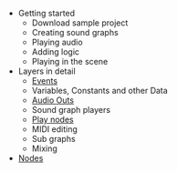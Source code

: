 * Getting started
    * Download sample project
    * Creating sound graphs
    * Playing audio
    * Adding logic
    * Playing in the scene
* Layers in detail
    * [Events](Events)
    * Variables, Constants and other Data
    * [Audio Outs](Audio-Outs)
    * Sound graph players
    * [Play nodes](Play-Nodes)
    * MIDI editing
    * Sub graphs
    * Mixing
* [Nodes](Nodes)


